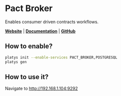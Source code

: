 # Pact Broker

Enables consumer driven contracts workflows.

**[Website](http://pactflow.io/)** | **[Documentation](https://docs.pactflow.io/)** | **[GitHub](https://github.com/pact-foundation/pact_broker)**

## How to enable?

```bash
platys init --enable-services PACT_BROKER,POSTGRESQL
platys gen
```

## How to use it?

Navigate to <http://192.168.1.104:9292>
